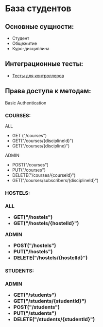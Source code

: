 
<h1>База студентов</h1>
<h2>Основные сущности:</h2>

- Студент
- Общежитие
- Курс-дисциплина

<h2>Интеграционные тесты:</h2>

- [Тесты для контроллеров](https://github.com/bendrikovski/StudentsBase/tree/master/src/test/java/com/ben/StudentsBase/controller)


<h2>Права доступа к методам:</h2>
 
 Basic Authentication
  
<h3>COURSES:</h3>

ALL
- GET ("/courses")
- GET("/courses/{disciplineId}")
- GET("/courses/{discipline}")

ADMIN
- POST("/courses")
- PUT("/courses")
- DELETE("/courses/{courseId}")
- GET("/courses/subscribers/{disciplineId}")

<H3>HOSTELS:<H3>
  
ALL
- GET("/hostels")
- GET("/hostels/{hostelId}")

ADMIN
- POST("/hostels")
- PUT("/hostels")
- DELETE("/hostels/{hostelId}")

<H3>STUDENTS:<H3>
  
ADMIN
- GET("/students")
- GET("/students/{studentId}")
- POST("/students")
- PUT("/students")
- DELETE("/students/{studentId}")
